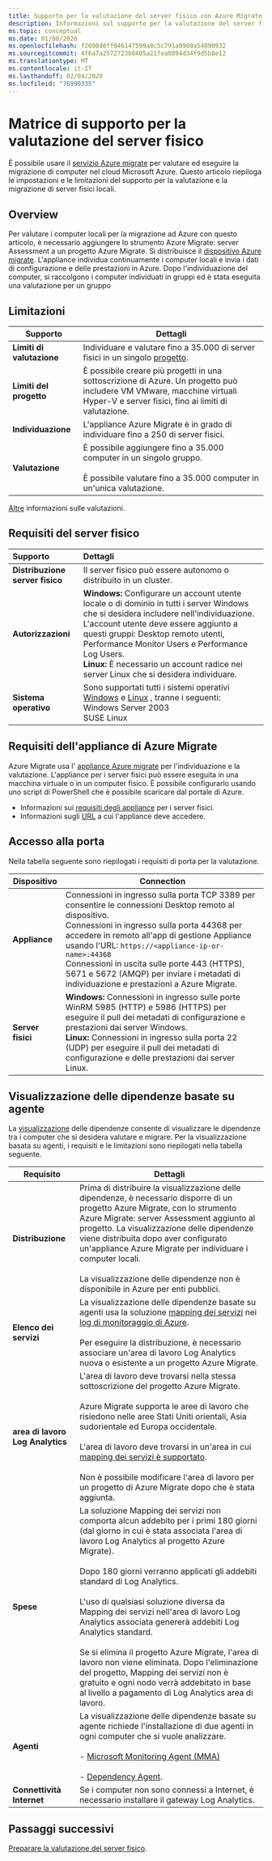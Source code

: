 ```yaml
---
title: Supporto per la valutazione del server fisico con Azure Migrate
description: Informazioni sul supporto per la valutazione del server fisico con Azure Migrate.
ms.topic: conceptual
ms.date: 01/08/2020
ms.openlocfilehash: f2698d0ff046147599a8c5c791a0980a54090932
ms.sourcegitcommit: 4f6a7a2572723b0405a21fea0894d34f9d5b8e12
ms.translationtype: MT
ms.contentlocale: it-IT
ms.lasthandoff: 02/04/2020
ms.locfileid: "76990335"
---
```

# <a name="support-matrix-for-physical-server-assessment"></a>Matrice di supporto per la valutazione del server fisico 

È possibile usare il [servizio Azure migrate](migrate-overview.md) per valutare ed eseguire la migrazione di computer nel cloud Microsoft Azure. Questo articolo riepiloga le impostazioni e le limitazioni del supporto per la valutazione e la migrazione di server fisici locali.


## <a name="overview"></a>Overview

Per valutare i computer locali per la migrazione ad Azure con questo articolo, è necessario aggiungere lo strumento Azure Migrate: server Assessment a un progetto Azure Migrate. Si distribuisce il [dispositivo Azure migrate](migrate-appliance.md). L'appliance individua continuamente i computer locali e invia i dati di configurazione e delle prestazioni in Azure. Dopo l'individuazione del computer, si raccolgono i computer individuati in gruppi ed è stata eseguita una valutazione per un gruppo

## <a name="limitations"></a>Limitazioni

**Supporto** | **Dettagli**
--- | ---
**Limiti di valutazione**| Individuare e valutare fino a 35.000 di server fisici in un singolo [progetto](migrate-support-matrix.md#azure-migrate-projects).
**Limiti del progetto** | È possibile creare più progetti in una sottoscrizione di Azure. Un progetto può includere VM VMware, macchine virtuali Hyper-V e server fisici, fino ai limiti di valutazione.
**Individuazione** | L'appliance Azure Migrate è in grado di individuare fino a 250 di server fisici.
**Valutazione** | È possibile aggiungere fino a 35.000 computer in un singolo gruppo.<br/><br/> È possibile valutare fino a 35.000 computer in un'unica valutazione.

[Altre](concepts-assessment-calculation.md) informazioni sulle valutazioni.




## <a name="physical-server-requirements"></a>Requisiti del server fisico

| **Supporto**                | **Dettagli**               
| :-------------------       | :------------------- |
| **Distribuzione server fisico**       | Il server fisico può essere autonomo o distribuito in un cluster. |
| **Autorizzazioni**           | **Windows:** Configurare un account utente locale o di dominio in tutti i server Windows che si desidera includere nell'individuazione. L'account utente deve essere aggiunto a questi gruppi: Desktop remoto utenti, Performance Monitor Users e Performance Log Users. <br/> **Linux:** È necessario un account radice nei server Linux che si desidera individuare. |
| **Sistema operativo** | Sono supportati tutti i sistemi operativi [Windows](https://support.microsoft.com/help/2721672/microsoft-server-software-support-for-microsoft-azure-virtual-machines) e [Linux](https://docs.microsoft.com/azure/virtual-machines/linux/endorsed-distros) , tranne i seguenti:<br/> Windows Server 2003 <br/> SUSE Linux|


## <a name="azure-migrate-appliance-requirements"></a>Requisiti dell'appliance di Azure Migrate

Azure Migrate usa l' [appliance Azure migrate](migrate-appliance.md) per l'individuazione e la valutazione. L'appliance per i server fisici può essere eseguita in una macchina virtuale o in un computer fisico. È possibile configurarlo usando uno script di PowerShell che è possibile scaricare dal portale di Azure.

- Informazioni sui [requisiti degli appliance](migrate-appliance.md#appliance---physical) per i server fisici.
- Informazioni sugli [URL](migrate-appliance.md#url-access) a cui l'appliance deve accedere.

## <a name="port-access"></a>Accesso alla porta

Nella tabella seguente sono riepilogati i requisiti di porta per la valutazione.

**Dispositivo** | **Connection**
--- | ---
**Appliance** | Connessioni in ingresso sulla porta TCP 3389 per consentire le connessioni Desktop remoto al dispositivo.<br/> Connessioni in ingresso sulla porta 44368 per accedere in remoto all'app di gestione Appliance usando l'URL: ``` https://<appliance-ip-or-name>:44368 ```<br/> Connessioni in uscita sulle porte 443 (HTTPS), 5671 e 5672 (AMQP) per inviare i metadati di individuazione e prestazioni a Azure Migrate.
**Server fisici** | **Windows:** Connessioni in ingresso sulle porte WinRM 5985 (HTTP) e 5986 (HTTPS) per eseguire il pull dei metadati di configurazione e prestazioni dai server Windows. <br/> **Linux:**  Connessioni in ingresso sulla porta 22 (UDP) per eseguire il pull dei metadati di configurazione e delle prestazioni dai server Linux. |

## <a name="agent-based-dependency-visualization"></a>Visualizzazione delle dipendenze basate su agente

La [visualizzazione](concepts-dependency-visualization.md) delle dipendenze consente di visualizzare le dipendenze tra i computer che si desidera valutare e migrare. Per la visualizzazione basata su agenti, i requisiti e le limitazioni sono riepilogati nella tabella seguente.


**Requisito** | **Dettagli**
--- | ---
**Distribuzione** | Prima di distribuire la visualizzazione delle dipendenze, è necessario disporre di un progetto Azure Migrate, con lo strumento Azure Migrate: server Assessment aggiunto al progetto. La visualizzazione delle dipendenze viene distribuita dopo aver configurato un'appliance Azure Migrate per individuare i computer locali.<br/><br/> La visualizzazione delle dipendenze non è disponibile in Azure per enti pubblici.
**Elenco dei servizi** | La visualizzazione delle dipendenze basate su agenti usa la soluzione [mapping dei servizi](https://docs.microsoft.com/azure/operations-management-suite/operations-management-suite-service-map) nei [log di monitoraggio di Azure](https://docs.microsoft.com/azure/log-analytics/log-analytics-overview).<br/><br/> Per eseguire la distribuzione, è necessario associare un'area di lavoro Log Analytics nuova o esistente a un progetto Azure Migrate.
**area di lavoro Log Analytics** | L'area di lavoro deve trovarsi nella stessa sottoscrizione del progetto Azure Migrate.<br/><br/> Azure Migrate supporta le aree di lavoro che risiedono nelle aree Stati Uniti orientali, Asia sudorientale ed Europa occidentale.<br/><br/>  L'area di lavoro deve trovarsi in un'area in cui [mapping dei servizi è supportato](https://docs.microsoft.com/azure/azure-monitor/insights/vminsights-enable-overview#prerequisites).<br/><br/> Non è possibile modificare l'area di lavoro per un progetto di Azure Migrate dopo che è stata aggiunta.
**Spese** | La soluzione Mapping dei servizi non comporta alcun addebito per i primi 180 giorni (dal giorno in cui è stata associata l'area di lavoro Log Analytics al progetto Azure Migrate).<br/><br/> Dopo 180 giorni verranno applicati gli addebiti standard di Log Analytics.<br/><br/> L'uso di qualsiasi soluzione diversa da Mapping dei servizi nell'area di lavoro Log Analytics associata genererà addebiti Log Analytics standard.<br/><br/> Se si elimina il progetto Azure Migrate, l'area di lavoro non viene eliminata. Dopo l'eliminazione del progetto, Mapping dei servizi non è gratuito e ogni nodo verrà addebitato in base al livello a pagamento di Log Analytics area di lavoro.
**Agenti** | La visualizzazione delle dipendenze basate su agente richiede l'installazione di due agenti in ogni computer che si vuole analizzare.<br/><br/> - [Microsoft Monitoring Agent (MMA)](https://docs.microsoft.com/azure/log-analytics/log-analytics-agent-windows)<br/><br/> - [Dependency Agent](https://docs.microsoft.com/azure/azure-monitor/platform/agents-overview#dependency-agent). 
**Connettività Internet** | Se i computer non sono connessi a Internet, è necessario installare il gateway Log Analytics.

## <a name="next-steps"></a>Passaggi successivi

[Preparare la valutazione del server fisico](tutorial-prepare-physical.md).
